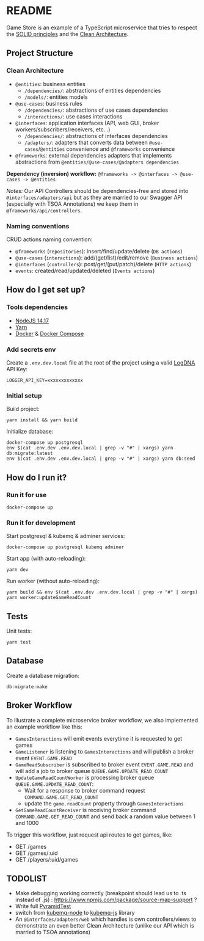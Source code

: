 # README

Game Store is an example of a TypeScript microservice that tries to respect the [SOLID principles](https://en.wikipedia.org/wiki/SOLID) and the [Clean Architecture](https://blog.cleancoder.com/uncle-bob/2012/08/13/the-clean-architecture.html).

## Project Structure

### Clean Architecture

- `@entities`: business entities
  - `/dependencies/`: abstractions of entities dependencies
  - `/models/`: entities models
- `@use-cases`: business rules
  - `/dependencies/`: abstractions of use cases dependencies
  - `/interactions/`: use cases interactions
- `@interfaces`: application interfaces (API, web GUI, broker workers/subscribers/receivers, etc...)
  - `/dependencies/`: abstractions of interfaces dependencies
  - `/adapters/`: adapters that converts data between `@use-cases`/`@entities` convenience and `@frameworks` convenience
- `@frameworks`: external dependencies adapters that implements abstractions from `@entities/@use-cases/@adapters dependencies`

**Dependency (inversion) workflow:** `@frameworks -> @interfaces -> @use-cases -> @entities`

_Notes:_ Our API Controllers should be dependencies-free and stored into `@interfaces/adapters/api` but as they are married to our Swagger API (especially with TSOA Annotations) we keep them in `@frameworks/api/controllers`.

### Naming conventions

CRUD actions naming convention:

- `@frameworks` (`repositories`): insert/find/update/delete (`DB actions`)
- `@use-cases` (`interactions`): add/(get/list)/edit/remove (`Business actions`)
- `@interfaces` (`controllers`): post/get/(put/patch)/delete (`HTTP actions`)
- `events`: created/read/updated/deleted (`Events actions`)

## How do I get set up?

### Tools dependencies

- [NodeJS 14.17](https://nodejs.org/en/download/)
- [Yarn](https://yarnpkg.com/getting-started/install)
- [Docker](https://www.docker.com/products/docker-desktop) & [Docker Compose](https://docs.docker.com/compose/install/)

### Add secrets env

Create a `.env.dev.local` file at the root of the project using a valid [LogDNA](https://www.logdna.com/) API Key:

```
LOGGER_API_KEY=xxxxxxxxxxxxx
```

### Initial setup

Build project:

```
yarn install && yarn build
```

Initialize database:

```
docker-compose up postgresql
env $(cat .env.dev .env.dev.local | grep -v "#" | xargs) yarn db:migrate:latest
env $(cat .env.dev .env.dev.local | grep -v "#" | xargs) yarn db:seed
```

## How do I run it?

### Run it for use

```
docker-compose up
```

### Run it for development

Start postgresql & kubemq & adminer services:

```
docker-compose up postgresql kubemq adminer
```

Start app (with auto-reloading):

```
yarn dev
```

Run worker (without auto-reloading):

```
yarn build && env $(cat .env.dev .env.dev.local | grep -v "#" | xargs) yarn worker:updateGameReadCount
```

## Tests

Unit tests:

```
yarn test
```

## Database

Create a database migration:

```
db:migrate:make
```

## Broker Workflow

To illustrate a complete microservice broker workflow, we also implemented an example workflow like this:

- `GamesInteractions` will emit events everytime it is requested to get games
- `GameListener` is listening to `GamesInteractions` and will publish a broker event `EVENT.GAME.READ`
- `GameReadSubscriber` is subscribed to broker event `EVENT.GAME.READ` and will add a job to broker queue `QUEUE.GAME.UPDATE_READ_COUNT`
- `UpdateGameReadCountWorker` is processing broker queue `QUEUE.GAME.UPDATE_READ_COUNT`:
  - Wait for a response to broker command request `COMMAND.GAME.GET_READ_COUNT`
  - update the `game.readCount` property through `GamesInteractions`
- `GetGameReadCountReceiver` is receiving broker command `COMMAND.GAME.GET_READ_COUNT` and send back a random value between 1 and 1000

To trigger this workflow, just request api routes to get games, like:

- GET /games
- GET /games/:uid
- GET /players/:uid/games

## TODOLIST

- Make debugging working correctly (breakpoint should lead us to .ts instead of .js) : https://www.npmjs.com/package/source-map-support ?
- Write full [PyramidTest](https://martinfowler.com/bliki/TestPyramid.html)
- switch from [kubemq-node](https://github.com/kubemq-io/kubemq-node) to [kubemq-js](https://github.com/kubemq-io/kubemq-js) library
- An `@interfaces/adapters/web` which handles is own controllers/views to demonstrate an even better Clean Architecture (unlike our API which is married to TSOA annotations)

